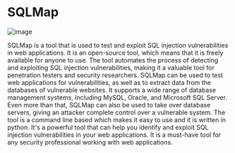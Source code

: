 # SQLMap 

![image](https://user-images.githubusercontent.com/60937657/212563451-3a4d1dd5-f1f4-4757-a32e-c9b7a72ec960.png)

SQLMap is a tool that is used to test and exploit SQL injection vulnerabilities in web applications. It is an open-source tool, which means that it is freely available for anyone to use. The tool automates the process of detecting and exploiting SQL injection vulnerabilities, making it a valuable tool for penetration testers and security researchers.  SQLMap can be used to test web applications for vulnerabilities, as well as to extract data from the databases of vulnerable websites. It supports a wide range of database management systems, including MySQL, Oracle, and Microsoft SQL Server. Even more than that, SQLMap can also be used to take over database servers, giving an attacker complete control over a vulnerable system.  The tool is a command line based which makes it easy to use and it is written in python. It's a powerful tool that can help you identify and exploit SQL injection vulnerabilities in your web applications. It is a must-have tool for any security professional working with web applications.


